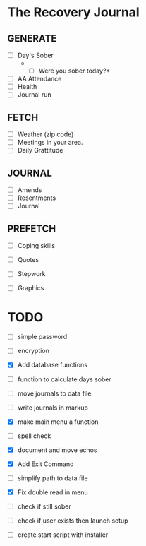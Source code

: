 # The Recovery Journal

## GENERATE
- [ ] Day's Sober
    - *[ ] Were you sober today?*
- [ ] AA Attendance
- [ ] Health
- [ ] Journal run
  
## FETCH
- [ ] Weather (zip code)
- [ ] Meetings in your area.
- [ ] Daily Grattitude
  
## JOURNAL
- [ ] Amends
- [ ] Resentments
- [ ] Journal
  
## PREFETCH
 - [ ] Coping skills
 - [ ] Quotes
 - [ ] Stepwork
 - [ ] Graphics


# TODO
- [ ] simple password
- [ ] encryption
- [X] Add database functions
- [ ] function to calculate days sober
- [ ] move journals to data file.
- [ ] write journals in markup
- [X] make main menu a function
- [ ] spell check
- [X] document and move echos
- [X] Add Exit Command
- [ ] simplify path to data file
- [X] Fix double read in menu 
- [ ] check if still sober
- [ ] check if user exists then launch setup
- [ ] create start script with installer

